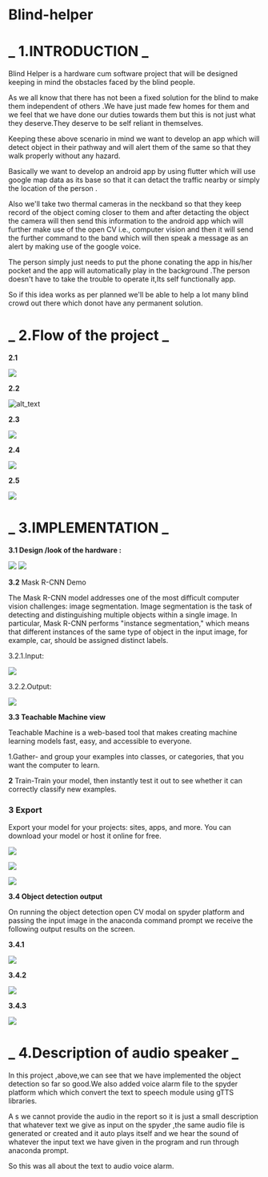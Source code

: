 # Blind-helper

# _ **1.INTRODUCTION** _

Blind Helper is a hardware cum software project that will be designed keeping in mind the obstacles faced by the blind people.

As we all know that there has not been a fixed solution for the blind to make them independent of others .We have just made few homes for them and we feel that we have done our duties towards them but this is not just what they deserve.They deserve to be self reliant in themselves.

Keeping these above scenario in mind we want to develop an app which will detect object in their pathway and will alert them of the same so that they walk properly without any hazard.

Basically we want to develop an android app by using flutter which will use google map data as its base so that it can detact the traffic nearby or simply the location of the person .

Also we&#39;ll take two thermal cameras in the neckband so that they keep record of the object coming closer to them and after detacting the object the camera will then send this information to the android app which will further make use of the open CV i.e., computer vision and then it will send the further command to the band which will then speak a message as an alert by making use of the google voice.

The person simply just needs to put the phone conating the app in his/her pocket and the app will automatically play in the background .The person doesn&#39;t have to take the trouble to operate it,Its self functionally app.

So if this idea works as per planned we&#39;ll be able to help a lot many blind crowd out there which donot have any permanent solution.

# _ **2.Flow of the project** _

**2.1**

![](https://github.com/Ayushi2811/Blind-helper/blob/main/assets/bh1.PNG)

**2.2**

![alt_text](RackMultipart20220513-1-88ich1_html_9d2de5b6edbd8f09.jpg)

**2.3**

![](https://github.com/Ayushi2811/Blind-helper/blob/main/assets/bh2.PNG)

**2.4**

![](https://github.com/Ayushi2811/Blind-helper/blob/main/assets/bh3.PNG)

**2.5**

![](https://github.com/Ayushi2811/Blind-helper/blob/main/assets/bh4.PNG)

# _ **3.IMPLEMENTATION** _

**3.1 Design /look of the hardware :**

![](RackMultipart20220513-1-88ich1_html_e5403d13c1a7b35d.jpg) ![](RackMultipart20220513-1-88ich1_html_82b60b7155db3a20.jpg)

**3.2** Mask R-CNN Demo

The Mask R-CNN model addresses one of the most difficult computer vision challenges: image segmentation. Image segmentation is the task of detecting and distinguishing multiple objects within a single image. In particular, Mask R-CNN performs &quot;instance segmentation,&quot; which means that different instances of the same type of object in the input image, for example, car, should be assigned distinct labels.

3.2.1.Input:

![](https://github.com/Ayushi2811/Blind-helper/blob/main/assets/bh5.PNG)

3.2.2.Output:

![](https://github.com/Ayushi2811/Blind-helper/blob/main/assets/bh6.PNG)

**3.3 Teachable Machine view**

Teachable Machine is a web-based tool that makes creating machine learning models fast, easy, and accessible to everyone.

1.Gather- and group your examples into classes, or categories, that you want the computer to learn.

**2** Train-Train your model, then instantly test it out to see whether it can correctly classify new examples.

### **3** Export

Export your model for your projects: sites, apps, and more. You can download your model or host it online for free.

![](https://github.com/Ayushi2811/Blind-helper/blob/main/assets/bh7.PNG)

![](https://github.com/Ayushi2811/Blind-helper/blob/main/assets/bh8.PNG)

![](https://github.com/Ayushi2811/Blind-helper/blob/main/assets/bh9.PNG)

**3.4 Object detection output**

On running the object detection open CV modal on spyder platform and passing the input image in the anaconda command prompt we receive the following output results on the screen.

**3.4.1**

![](https://github.com/Ayushi2811/Blind-helper/blob/main/assets/bh10.PNG)

**3.4.2**

![](https://github.com/Ayushi2811/Blind-helper/blob/main/assets/bh11.PNG)

**3.4.3**

![](https://github.com/Ayushi2811/Blind-helper/blob/main/assets/bh12.PNG)

# _ **4.Description of audio speaker** _

In this project ,above,we can see that we have implemented the object detection so far so good.We also added voice alarm file to the spyder platform which which convert the text to speech module using gTTS libraries.

A s we cannot provide the audio in the report so it is just a small description that whatever text we give as input on the spyder ,the same audio file is generated or created and it auto plays itself and we hear the sound of whatever the input text we have given in the program and run through anaconda prompt.

So this was all about the text to audio voice alarm.
